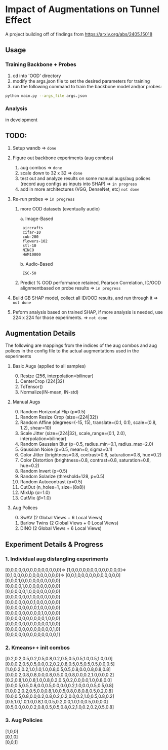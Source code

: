 # Impact of Augmentations on Tunnel Effect

A project building off of findings from https://arxiv.org/abs/2405.15018

Usage
-------------

### Training Backbone + Probes

1. cd into 'OOD' directory
2. modify the args.json file to set the desired parameters for training
3. run the following command to train the backbone model and/or probes:
```bash
python main.py --args_file args.json
```

### Analysis
in development

## TODO:

1. Setup wandb => `done`
2. Figure out backbone experiments (aug combos)

    1. aug combos => `done`
    3. scale down to 32 x 32 => `done`
    4. test out and analyze results on some manual augs/aug polices (record aug configs as inputs into SHAP) => `in progress`
    5. add in more architectures (VGG, DenseNet, etc) `not done`

3. Re-run probes => `in progress`

    1. more OOD datasets (eventually audio)
        
        a. Image-Based
            
            aircrafts
            cifar-10
            cub-200
            flowers-102
            stl-10
            NINCO
            HAM10000

        b. Audio-Based
            
            ESC-50


    2. Predict % OOD performance retained, Pearson Correlation, ID/OOD alignmentbased on probe results => `in progress`

4. Build GB SHAP model, collect all ID/OOD results, and run through it => `not done`
5. Peform analysis based on trained SHAP, if more analysis is needed, use 224 x 224 for those experiments. => `not done`


## Augmentation Details

The following are mappings from the indices of the aug combos and aug polices in the config file to the actual augmentations used in the experiments

1. Basic Augs (applied to all samples)

    0. Resize (256, interpolation=bilinear)
    1. CenterCrop (224|32)
    2. ToTensor()
    3. Normalize(IN-mean, IN-std)

2. Manual Augs
    
    0. Random Horizontal Flip (p=0.5)
    1. Random Resize Crop (size=(224|32))
    2. Random Affine (degrees=(-15, 15), translate=(0.1, 0.1), scale=(0.8, 1.2), shear=10)
    3. Scale Jitter (size=(224|32), scale_range=(0.1, 2.0), interpolation=bilinear)
    4. Random Gaussian Blur (p=0.5, radius_min=0.1, radius_max=2.0)
    5. Gaussian Noise (p=0.5, mean=0, sigma=0.1)
    6. Color Jitter (brightness=0.8, contrast=0.8, saturation=0.8, hue=0.2)
    7. Color Distortion (brightness=0.8, contrast=0.8, saturation=0.8, hue=0.2)
    8. Random Invert (p=0.5)
    9. Random Solarize (threshold=128, p=0.5)
    10. Random Autocontrast (p=0.5)
    11. CutOut (n_holes=1, size=(8x8))
    12. MixUp ($\alpha$=1.0)
    13. CutMix ($\beta$=1.0)

3. Aug Polices

    0. SwAV (2 Global Views + 6 Local Views)
    1. Barlow Twins (2 Global Views + 0 Local Views)
    2. DINO (2 Global Views + 6 Local Views)


## Experiment Details & Progress

### 1. Individual aug distangling experiments

[0,0,0,0,0,0,0,0,0,0,0,0,0,0]\=> 
[1,0,0,0,0,0,0,0,0,0,0,0,0,0]\=> 
[0,1,0,0,0,0,0,0,0,0,0,0,0,0]\=>
[0,0,1,0,0,0,0,0,0,0,0,0,0,0]\
[0,0,0,1,0,0,0,0,0,0,0,0,0,0]\
[0,0,0,0,1,0,0,0,0,0,0,0,0,0]\
[0,0,0,0,0,1,0,0,0,0,0,0,0,0]\
[0,0,0,0,0,0,1,0,0,0,0,0,0,0]\
[0,0,0,0,0,0,0,1,0,0,0,0,0,0]\
[0,0,0,0,0,0,0,0,1,0,0,0,0,0]\
[0,0,0,0,0,0,0,0,0,1,0,0,0,0]\
[0,0,0,0,0,0,0,0,0,0,1,0,0,0]\
[0,0,0,0,0,0,0,0,0,0,0,1,0,0]\
[0,0,0,0,0,0,0,0,0,0,0,0,1,0]\
[0,0,0,0,0,0,0,0,0,0,0,0,0,1]

### 2. Kmeans++ init combos

[0.2,0.2,0.5,0.2,0.5,0.8,0.2,0.5,0.5,0.5,1.0,0.5,1.0,0.0]\
[0.0,0.2,0.5,0.5,0.0,0.2,0.2,0.8,0.5,0.5,0.5,0.5,0.0,0.5]\
[1.0,0.2,0.2,1.0,1.0,1.0,0.8,0.5,0.5,0.8,0.0,0.8,0.8,0.8]\
[0.0,0.2,0.8,0.8,0.0,0.8,0.5,0.0,0.8,0.0,0.2,1.0,0.0,0.2]\
[0.2,0.8,1.0,0.8,1.0,0.8,0.2,0.5,0.2,0.0,0.0,1.0,0.8,0.0]\
[0.0,0.5,0.5,0.8,0.0,0.5,0.0,0.0,0.2,1.0,0.0,0.5,0.5,0.8]\
[1.0,0.2,0.2,0.5,0.0,0.8,1.0,0.5,0.8,0.8,0.8,0.5,0.2,0.8]\
[0.0,0.5,0.8,0.0,0.2,0.8,0.2,0.2,0.0,0.2,1.0,0.5,0.8,0.2]\
[0.5,1.0,1.0,1.0,0.8,1.0,0.5,0.2,0.0,1.0,1.0,0.5,0.0,0.0]\
[0.5,0.0,0.0,0.2,0.8,0.5,0.5,0.8,0.2,1.0,0.2,0.2,0.5,0.8]

### 3. Aug Policies

[1,0,0]\
[0,1,0]\
[0,0,1]
